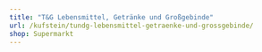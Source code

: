```yaml
---
title: "T&G Lebensmittel, Getränke und Großgebinde"
url: /kufstein/tundg-lebensmittel-getraenke-und-grossgebinde/
shop: Supermarkt
---
```

